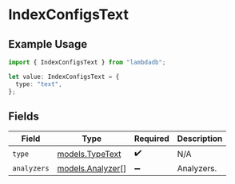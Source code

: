 # IndexConfigsText

## Example Usage

```typescript
import { IndexConfigsText } from "lambdadb";

let value: IndexConfigsText = {
  type: "text",
};
```

## Fields

| Field                                      | Type                                       | Required                                   | Description                                |
| ------------------------------------------ | ------------------------------------------ | ------------------------------------------ | ------------------------------------------ |
| `type`                                     | [models.TypeText](../models/typetext.md)   | :heavy_check_mark:                         | N/A                                        |
| `analyzers`                                | [models.Analyzer](../models/analyzer.md)[] | :heavy_minus_sign:                         | Analyzers.                                 |
